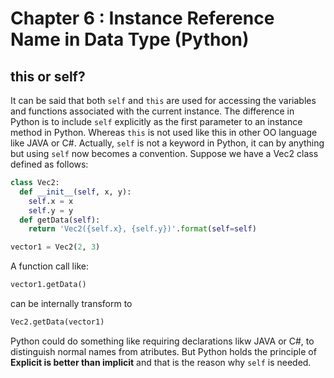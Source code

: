 # Chapter 6 : Instance Reference Name in Data Type (Python)

## this or self?
It can be said that both `self` and `this` are used for accessing the variables and functions associated with the current instance. The difference in Python is to include `self` explicitly as the first parameter to an instance method in Python. Whereas `this` is not used like this in other OO language like JAVA or C#.  Actually, `self` is not a keyword in Python, it can by anything but using `self` now becomes a convention.
Suppose we have a Vec2 class defined as follows:
```python
class Vec2:
  def __init__(self, x, y): 
    self.x = x 
    self.y = y
  def getData(self):
  	return 'Vec2({self.x}, {self.y})'.format(self=self)

vector1 = Vec2(2, 3)
```
A function call like:
```python
vector1.getData()
```
can be internally transform to
```python
Vec2.getData(vector1)
```
Python could do something like requiring declarations likw JAVA or C#, to distinguish normal names from atributes. But Python holds the principle of **Explicit is better than implicit** and that is the reason why `self` is needed.